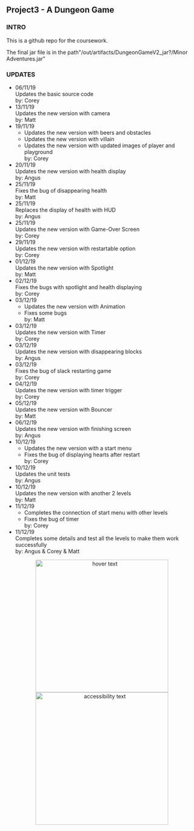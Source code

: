 ## Project3 - A Dungeon Game

### INTRO
This is a github repo for the coursework.

The final jar file is in the path"/out/artifacts/DungeonGameV2_jar?/Minor Adventures.jar"

### UPDATES
- 06/11/19 <br>
    Updates the basic source code <br>
    by: Corey 
- 13/11/19 <br>
    Updates the new version with camera <br>
    by: Matt 
- 19/11/19 <br>
    - Updates the new version with beers and obstacles <br>
    - Updates the new version with villain <br>
    - Updates the new version with updated images of player and playground <br>
    by: Corey
- 20/11/19 <br>
    Updates the new version with health display <br>
    by: Angus
- 25/11/19 <br>
    Fixes the bug of disappearing health <br>
    by: Matt
- 25/11/19 <br>
    Replaces the display of health with HUD <br>
    by: Angus
- 25/11/19 <br>
    Updates the new version with Game-Over Screen <br>
    by: Corey
- 29/11/19 <br>
    Updates the new version with restartable option <br>
    by: Corey
- 01/12/19 <br>
    Updates the new version with Spotlight <br>
    by: Matt
- 02/12/19 <br>
    Fixes the bugs with spotlight and health displaying <br>
    by: Corey
- 03/12/19 <br>
    - Updates the new version with Animation
    - Fixes some bugs <br>
    by: Matt
- 03/12/19 <br>
    Updates the new version with Timer <br>
    by: Corey
- 03/12/19 <br>
    Updates the new version with disappearing blocks <br>
    by: Angus
- 03/12/19 <br>
    Fixes the bug of slack restarting game <br>
    by: Corey
- 04/12/19 <br>
    Updates the new version with timer trigger <br>
    by: Corey
- 05/12/19 <br>
    Updates the new version with Bouncer <br>
    by: Matt
- 06/12/19 <br>
    Updates the new version with finishing screen <br>
    by: Angus
- 10/12/19 <br>
    - Updates the new version with a start menu
    - Fixes the bug of displaying hearts after restart <br>
    by: Corey
- 10/12/19 <br>
    Updates the unit tests <br>
    by: Angus
- 10/12/19 <br>
    Updates the new version with another 2 levels <br>
    by: Matt
- 11/12/19 <br>
    - Completes the connection of start menu with other levels
    - Fixes the bug of timer <br>
    by: Corey
- 11/12/19 <br>
    Completes some details and test all the levels to make them work successfully <br>
    by: Angus & Corey & Matt
    
<p align="center">
  <img src="your_relative_path_here" width="350" title="hover text">
  <img src="your_relative_path_here_number_2_large_name" width="350" alt="accessibility text">
</p>
